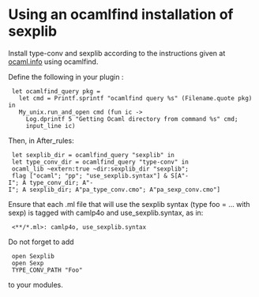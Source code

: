 <!-- ((! set title Using an ocamlfind installtion of sexplib !)) ((! set learn !)) -->

# Using an ocamlfind installation of sexplib
Install type-conv and sexplib according to the instructions given at
[ocaml.info](http://www.ocaml.info/home/ocaml_sources.html) using
ocamlfind.

Define the following in your plugin :

` let ocamlfind_query pkg =`<br />`   let cmd = Printf.sprintf "ocamlfind query %s" (Filename.quote pkg) in`<br />`   My_unix.run_and_open cmd (fun ic ->`<br />`     Log.dprintf 5 "Getting Ocaml directory from command %s" cmd;`<br />`     input_line ic)`

Then, in After_rules:

` let sexplib_dir = ocamlfind_query "sexplib" in`<br />` let type_conv_dir = ocamlfind_query "type-conv" in`<br />` ocaml_lib ~extern:true ~dir:sexplib_dir "sexplib";`<br />` flag ["ocaml"; "pp"; "use_sexplib.syntax"] & S[A"-I"; A type_conv_dir; A"-I"; A sexplib_dir; A"pa_type_conv.cmo"; A"pa_sexp_conv.cmo"]`

Ensure that each .ml file that will use the sexplib syntax \(type foo =
... with sexp\) is tagged with camlp4o and use_sexplib.syntax, as in:

` <**/*.ml>: camlp4o, use_sexplib.syntax`

Do not forget to add

` open Sexplib`<br />` open Sexp`<br />` TYPE_CONV_PATH "Foo"`

to your modules.

